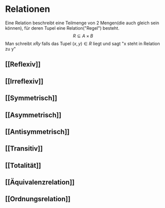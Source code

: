 # Relationen
Eine Relation beschreibt eine Teilmenge von 2 Mengen(die auch gleich sein können), für deren Tupel eine Relation("Regel") besteht.
$$R\subseteq A\times B$$
Man schreibt $xRy$ falls das Tupel $(x,y)\in R$ liegt und sagt "x steht in Relation zu y"

## [[Reflexiv]]
## [[Irreflexiv]]
## [[Symmetrisch]]
## [[Asymmetrisch]]
## [[Antisymmetrisch]]
## [[Transitiv]]
## [[Totalität]]
## [[Äquivalenzrelation]]
## [[Ordnungsrelation]]